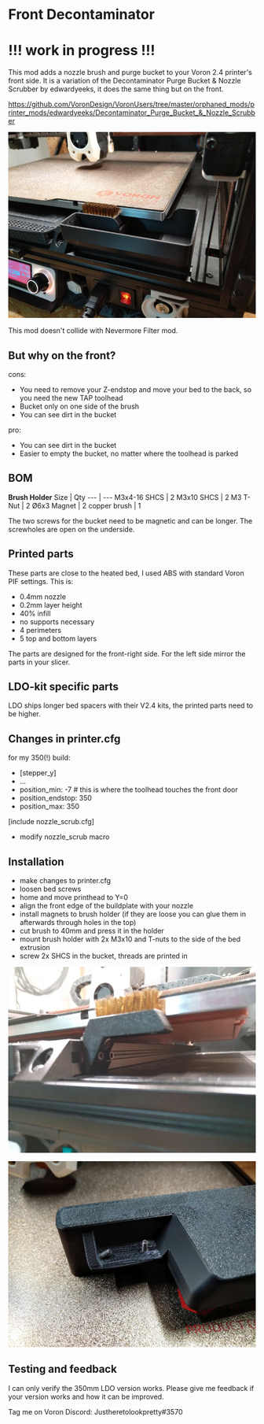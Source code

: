 # Front Decontaminator
# !!! work in progress !!!

This mod adds a nozzle brush and purge bucket to your Voron 2.4 printer's front side. It is a variation of the Decontaminator Purge Bucket & Nozzle Scrubber by edwardyeeks, it does the same thing but on the front.

https://github.com/VoronDesign/VoronUsers/tree/master/orphaned_mods/printer_mods/edwardyeeks/Decontaminator_Purge_Bucket_&_Nozzle_Scrubber

![complete](https://github.com/Thomas-3D/Front_Decontaminator/blob/main/images/complete.jpg)

This mod doesn't collide with Nevermore Filter mod.

## But why on the front?
cons: 
- You need to remove your Z-endstop and move your bed to the back, so you need the new TAP toolhead
- Bucket only on one side of the brush
- You can see dirt in the bucket

pro:
- You can see dirt in the bucket
- Easier to empty the bucket, no matter where the toolhead is parked

## BOM

**Brush Holder**
Size | Qty
--- | ---
M3x4-16 SHCS | 2
M3x10 SHCS | 2
M3 T-Nut | 2
Ø6x3 Magnet | 2
copper brush | 1

The two screws for the bucket need to be magnetic and can be longer. The screwholes are open on the underside.

## Printed parts

These parts are close to the heated bed, I used ABS with standard Voron PIF settings. This is:
- 0.4mm nozzle
- 0.2mm layer height
- 40% infill
- no supports necessary
- 4 perimeters
- 5 top and bottom layers

The parts are designed for the front-right side. For the left side mirror the parts in your slicer.

## LDO-kit specific parts

LDO ships longer bed spacers with their V2.4 kits, the printed parts need to be higher.


## Changes in printer.cfg

for my 350(!) build:
- [stepper_y]
- ...
- position_min: -7  # this is where the toolhead touches the front door
- position_endstop: 350
- position_max: 350

[include nozzle_scrub.cfg]
- modify nozzle_scrub macro


## Installation

- make changes to printer.cfg
- loosen bed screws
- home and move printhead to Y=0
- align the front edge of the buildplate with your nozzle
- install magnets to brush holder (if they are loose you can glue them in afterwards through holes in the top)
- cut brush to 40mm and press it in the holder
- mount brush holder with 2x M3x10 and T-nuts to the side of the bed extrusion
- screw 2x SHCS in the bucket, threads are printed in

![brush_holder](https://github.com/Thomas-3D/Front_Decontaminator/blob/main/images/brush_holder.jpg)

![bucket_underside](https://github.com/Thomas-3D/Front_Decontaminator/blob/main/images/bucket_underside.jpg)

## Testing and feedback

I can only verify the 350mm LDO version works. Please give me feedback if your version works and how it can be improved.

Tag me on Voron Discord: Justheretolookpretty#3570
